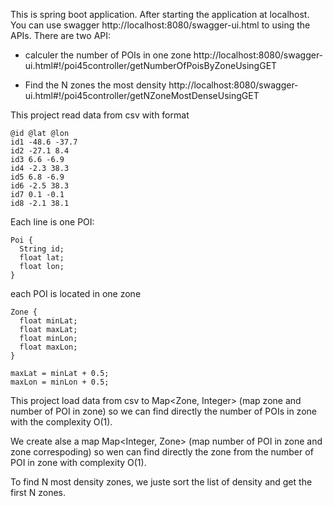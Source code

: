 This is spring boot application. 
After starting the application at localhost. You can use swagger http://localhost:8080/swagger-ui.html to using the APIs.
There are two API:
- calculer the number of POIs in one zone 
http://localhost:8080/swagger-ui.html#!/poi45controller/getNumberOfPoisByZoneUsingGET

- Find the N zones the most density
http://localhost:8080/swagger-ui.html#!/poi45controller/getNZoneMostDenseUsingGET

This project read data from csv with format 
```
@id @lat @lon
id1 -48.6 -37.7
id2 -27.1 8.4
id3 6.6 -6.9
id4 -2.3 38.3
id5 6.8 -6.9
id6 -2.5 38.3
id7 0.1 -0.1
id8 -2.1 38.1
```
Each line is one POI: 
```
Poi {
  String id;
  float lat;
  float lon;
}
```
each POI is located in one zone 
```
Zone {
  float minLat;
  float maxLat;
  float minLon;
  float maxLon;
}
```
```
maxLat = minLat + 0.5;
maxLon = minLon + 0.5;
```
This project load data from csv to Map<Zone, Integer> (map zone and number of POI in zone) so we can find directly the number of POIs in zone with the complexity O(1).

We create alse a map Map<Integer, Zone> (map number of POI in zone and zone correspoding) so wen can find directly the zone from the number of POI in zone with complexity O(1).

To find N most density zones, we juste sort the list of density and get the first N zones.

